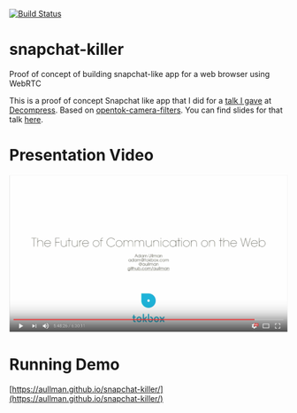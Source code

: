 [![Build Status](https://travis-ci.org/aullman/snapchat-killer.svg?branch=master)](https://travis-ci.org/aullman/snapchat-killer)

# snapchat-killer
Proof of concept of building snapchat-like app for a web browser using WebRTC

This is a proof of concept Snapchat like app that I did for a [talk I gave](https://youtu.be/atUthkDH154?t=20905) at [Decompress](http://2016.decompress.com.au/). Based on [opentok-camera-filters](https://github.com/aullman/opentok-camera-filters). You can find slides for that talk [here](https://github.com/aullman/aullman.github.com/blob/master/SnapchatForWebDecompress16.pdf).

# Presentation Video

[![The Future of Communication on the Web](YouTubeSnap.png)](https://youtu.be/atUthkDH154?t=20905)

# Running Demo

[https://aullman.github.io/snapchat-killer/](https://aullman.github.io/snapchat-killer/)
